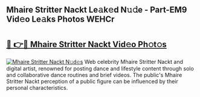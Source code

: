 ## Mhaire Stritter Nackt Le𝚊k𝚎d N𝚞𝚍e - Part-EM9 Vid𝚎o Le𝚊ks Photos WEHCr

# <h2><a href="http://fb1y5u5.evod.top/?m=Mhaire+Stritter+Nackt">🔗 👉🔴 Mhaire Stritter Nackt Vid𝚎o Ph𝚘t𝚘s</a></h2>

[![Mhaire Stritter Nackt N𝚞d𝚎s](https://i.imgur.com/8V9OHl7.gif)](http://fb1y5u5.evod.top/?m=Mhaire+Stritter+Nackt)
Web celebrity Mhaire Stritter Nackt and digital artist, renowned for posting dance and lifestyle content through solo and collaborative dance routines and brief videos. The public's Mhaire Stritter Nackt perception of a public figure can be influenced by their personal characteristics. 
